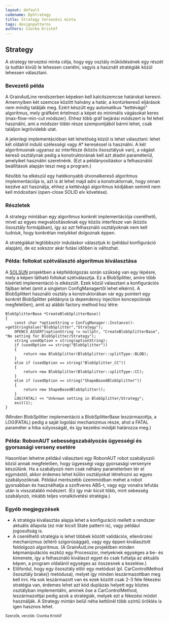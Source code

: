 ```yaml
---
layout: default
codename: DpStrategy
title: Strategy tervezési minta
tags: designpatterns
authors: Csorba Kristóf
---
```


## Strategy

A strategy tervezési minta célja, hogy egy osztály működésének egy részét (a tudtán kívül) le lehessen cserélni, vagyis a használt stratégiák közül lehessen választani.

### Bevezető példa

A GrainAutLine rendszerben képeken kell kalcitszemcse határokat keresni. Amennyiben két szemcse között halvány a határ, a kontúrkereső eljárások nem mindig találják meg. Ezért készült egy automatikus "kettévágó" algoritmus, mely gráfként értelmezi a képet és minimális vágásokat keres (max-flow-min-cut módszer). Ehhez több gráf bejárási módszert is fel lehet használni, ami a módszer többi része szempontjából bármi lehet, csak találjon legrövidebb utat.

A jelenlegi implementációban két lehetőség közül is lehet választani: lehet két oldalról induló szélességi vagy A* kereséssel is használni. A két algoritmusnak ugyanaz az interfésze (közös ősosztályuk van), a vágást kereső osztálynak pedig a konstruktorának kell azt átadni paraméterül, amelyiket használni szeretnénk. (Ezt a példányosításkor a felhasználói beállítások alapján teszi meg a program.)

Később ha elkészül egy hatékonyabb útvonalkereső algoritmus implementációja is, azt is át lehet majd adni a konstruktornak, hogy onnan kezdve azt használja, ehhez a kettévágó algoritmus kódjában semmit nem kell módosítani (open-close SOLID elv követése).

### Részletek

A strategy mintában egy algoritmus konkrét implementációja cserélhető, mivel az egyes megvalósításoknak egy közös interfésze van (közös ősosztály formájában), így az azt felhasználó osztályoknak nem kell tudniuk, hogy konkrétan melyikkel dolgoznak éppen.

A stratégiákat legtöbbször induláskor választjuk ki (például konfiguráció alapján), de ez sokszor akár futási időben is változhat.

### Példa: foltokat szétválasztó algoritmus kiválasztása

A [SOLSUN](http://www.enlight.co.uk/index.php/solsun) projektben a képfeldolgozás során szükség van egy lépésre, mely a képen látható foltokat szétválasztja. Ez a BlobSplitter, amire több kísérleti implementáció is elkészült. Ezek közül választani a konfigurációs fájlban lehet (amit a singleton ConfigManagertől lehet elkérni). A BlobSplittert használó osztály a konstruktorában vár egy pointert egy konkrét BlobSplitter példányra (a dependency injection koncepciónak megfelelően), amit az alábbi factory method hoz létre:

	BlobSplitterBase *CreateBlobSplitterBase()
	{
	    const char *optionString = ConfigManager::Instance()->getStringValue("BlobSplitter","Strategy");
	    OPENCV_ASSERT(optionString != nullptr, "CreateBlobSplitterBase", "No setting for BlobSplitter/Strategy");
	    string usedOption = string(optionString);
	    if (usedOption == string("BlobSplitter"))
	    {
	        return new BlobSplitter(BlobSplitter::splitType::BLOB);
	    }
	    else if (usedOption == string("BlobSplitter_CC"))
	    {
	        return new BlobSplitter(BlobSplitter::splitType::CC);
	    }
	    else if (usedOption == string("ShapeBasedBlobSplitter"))
	    {
	        return new ShapeBasedBlobSplitter();
	    }
	    LOG(FATAL) << "Unknown setting in BlobSplitter/Strategy";
	    exit(1);
	}

(Minden BlobSplitter implementáció a BlobSplitterBase leszármazottja, a LOG(FATAL) pedig a saját logolási mechanizmus része, ahol a FATAL paraméter a hiba súlyosságát, és így kezelési módját határozza meg.)

### Példa: RobonAUT sebességszabályozás ügyességi és gyorsasági verseny esetére

Hasonlóan lehetne például választani egy RobonAUT robot szabályozói közül annak megfelelően, hogy ügyességi vagy gyorsasági versenyre készülünk. Ha a szabályozó nem csak néhány paraméterben tér el egymástól, akkor érdemes lehet külön osztályokat létrehozni az egyes szabályozóknak. Például merészebb üzemmódban mehet a robot gyorsabban és használhatja a szoftveres ABS-t, vagy egy vonalra lefutás után is visszataláló módszert. (Ez így már kicsit több, mint sebesség szabályozó, inkább teljes vonalkövetési stratégia.) 

### Egyéb megjegyzések

  * A stratégia kiválasztás alapja lehet a konfiguráció mellett a rendszer aktuális állapota (ez már kicsit State pattern is), vagy például jogosultság is.
  * A cserélhető stratégia is lehet többek között validációs, ellenőrzési mechanizmus (eltérő szigorúsággal), vagy egy éppen kiválasztott feldolgozó algoritmus. (A GrainAutLine projektben minden képmanipulációs eszköz egy Processzor, melyeknek egységes a be- és kimenete, így a felhasználó kiválaszt egyet és csak futtatja az aktuális képen, a program oldaláról egységes az összesnek a kezelése.)
  * Előfordul, hogy egy ősosztály előír egy metódust (pl. CarControlMethod ősosztály brake() metódusa), melyet így  minden leszármazottban meg kell írni. Ha sok leszármazott van és ezek között csak 2-3 féle fékezési stratégia van, érdemes lehet azt kód duplázás helyett egy köztes osztályban implementálni, aminek őse a CarControlMethod, leszármazottjai pedig azok a stratégiák, melyek ezt a fékezési módot használják. A Strategy mintán belül néha kettőnél több szintű öröklés is igen hasznos lehet.  

<small>Szerzők, verziók: Csorba Kristóf</small>
